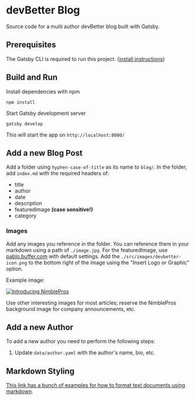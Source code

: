 # devBetter Blog

Source code for a multi author devBetter blog built with Gatsby.

## Prerequisites

The Gatsby CLI is required to run this project. ([install instructions](https://www.gatsbyjs.com/docs/tutorial/part-0/#gatsby-cli))

## Build and Run

Install dependencies with npm

```
npm install
```

Start Gatsby development server

```
gatsby develop
```

This will start the app on `http://localhost:8000/`

## Add a new Blog Post

Add a folder using `hyphen-case-of-title` as its name to `blog/`. In the folder, add `index.md` with the required headers of:

- title
- author
- date
- description
- featuredImage **(case sensitive!)**
- category

### Images

Add any images you reference in the folder. You can reference them in your markdown using a path of `./image.jpg`. For the featuredImage, use [pablo.buffer.com](https://pablo.buffer.com/#) with default settings. Add the `./src/images/devbetter-icon.png` to the bottom right of the image using the "Insert Logo or Graphic" option.

Example image:

[![Introducing NimblePros](https://blog.nimblepros.com/static/eac94d86b6885e70dbd46adfa6da5e84/db890/introducing-nimblepros.webp)](https://blog.nimblepros.com/static/eac94d86b6885e70dbd46adfa6da5e84/db890/introducing-nimblepros.webp)

Use other interesting images for most articles; reserve the NimblePros background image for company announcements, etc.

## Add a new Author

To add a new author you need to perform the following steps:

1. Update `data/author.yaml` with the author's name, bio, etc.

## Markdown Styling

[This link has a bunch of examples for how to format text documents using markdown](https://raw.githubusercontent.com/adamschwartz/github-markdown-kitchen-sink/master/README.md).